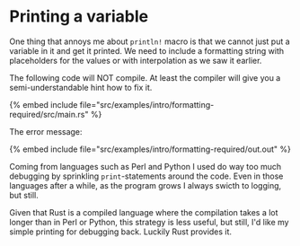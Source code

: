 # Printing a variable

One thing that annoys me about `println!` macro is that we cannot just put a variable in it and get it printed. We need to include a formatting string with placeholders for the values or with interpolation as we saw it earlier.

The following code will NOT compile. At least the compiler will give you a semi-understandable hint how to fix it.

{% embed include file="src/examples/intro/formatting-required/src/main.rs" %}

The error message:

{% embed include file="src/examples/intro/formatting-required/out.out" %}

Coming from languages such as Perl and Python I used do way too much debugging by sprinkling `print`-statements around the code.
Even in those languages after a while, as the program grows I always swicth to logging, but still.

Given that Rust is a compiled language where the compilation takes a lot longer than in Perl or Python, this strategy is less useful, but still, I'd like my simple printing for debugging back. Luckily Rust provides it.

